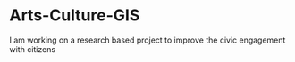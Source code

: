 # Arts-Culture-GIS
I am working on a research based project to improve the civic engagement with citizens
